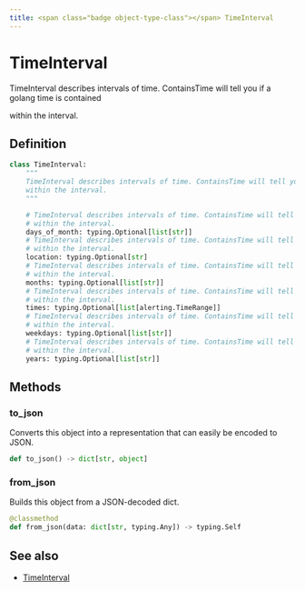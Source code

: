```yaml
---
title: <span class="badge object-type-class"></span> TimeInterval
---
```

# <span class="badge object-type-class"></span> TimeInterval

TimeInterval describes intervals of time. ContainsTime will tell you if a golang time is contained

within the interval.

## Definition

```python
class TimeInterval:
    """
    TimeInterval describes intervals of time. ContainsTime will tell you if a golang time is contained
    within the interval.
    """

    # TimeInterval describes intervals of time. ContainsTime will tell you if a golang time is contained
    # within the interval.
    days_of_month: typing.Optional[list[str]]
    # TimeInterval describes intervals of time. ContainsTime will tell you if a golang time is contained
    # within the interval.
    location: typing.Optional[str]
    # TimeInterval describes intervals of time. ContainsTime will tell you if a golang time is contained
    # within the interval.
    months: typing.Optional[list[str]]
    # TimeInterval describes intervals of time. ContainsTime will tell you if a golang time is contained
    # within the interval.
    times: typing.Optional[list[alerting.TimeRange]]
    # TimeInterval describes intervals of time. ContainsTime will tell you if a golang time is contained
    # within the interval.
    weekdays: typing.Optional[list[str]]
    # TimeInterval describes intervals of time. ContainsTime will tell you if a golang time is contained
    # within the interval.
    years: typing.Optional[list[str]]
```
## Methods

### <span class="badge object-method"></span> to_json

Converts this object into a representation that can easily be encoded to JSON.

```python
def to_json() -> dict[str, object]
```

### <span class="badge object-method"></span> from_json

Builds this object from a JSON-decoded dict.

```python
@classmethod
def from_json(data: dict[str, typing.Any]) -> typing.Self
```

## See also

 * <span class="badge builder"></span> [TimeInterval](./builder-TimeInterval.md)
